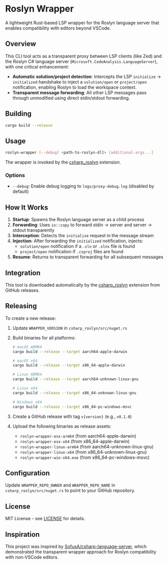 # Roslyn Wrapper

A lightweight Rust-based LSP wrapper for the Roslyn language server that enables compatibility with editors beyond VSCode.

## Overview

This CLI tool acts as a transparent proxy between LSP clients (like Zed) and the Roslyn C# language server (`Microsoft.CodeAnalysis.LanguageServer`), with one critical enhancement:

- **Automatic solution/project detection**: Intercepts the LSP `initialize` → `initialized` handshake to inject a `solution/open` or `project/open` notification, enabling Roslyn to load the workspace context.
- **Transparent message forwarding**: All other LSP messages pass through unmodified using direct stdin/stdout forwarding.

## Building

```bash
cargo build --release
```

## Usage

```bash
roslyn-wrapper [--debug] <path-to-roslyn-dll> [additional-args...]
```

The wrapper is invoked by the [csharp_roslyn](https://github.com/marcptrs/csharp_roslyn) extension.

### Options

- `--debug`: Enable debug logging to `logs/proxy-debug.log` (disabled by default)

## How It Works

1. **Startup**: Spawns the Roslyn language server as a child process
2. **Forwarding**: Uses `io::copy` to forward stdin → server and server → stdout transparently
3. **Interception**: Detects the `initialize` request in the message stream
4. **Injection**: After forwarding the `initialized` notification, injects:
   - `solution/open` notification if a `.sln` or `.slnx` file is found
   - `project/open` notification if `.csproj` files are found
5. **Resume**: Returns to transparent forwarding for all subsequent messages

## Integration

This tool is downloaded automatically by the [csharp_roslyn](https://github.com/marcptrs/csharp_roslyn) extension from GitHub releases.

## Releasing

To create a new release:

1. Update `WRAPPER_VERSION` in `csharp_roslyn/src/nuget.rs`
2. Build binaries for all platforms:
   ```bash
   # macOS ARM64
   cargo build --release --target aarch64-apple-darwin

   # macOS x64
   cargo build --release --target x86_64-apple-darwin

   # Linux ARM64
   cargo build --release --target aarch64-unknown-linux-gnu

   # Linux x64
   cargo build --release --target x86_64-unknown-linux-gnu

   # Windows x64
   cargo build --release --target x86_64-pc-windows-msvc
   ```

3. Create a GitHub release with tag `v{version}` (e.g., `v0.1.0`)
4. Upload the following binaries as release assets:
   - `roslyn-wrapper-osx-arm64` (from aarch64-apple-darwin)
   - `roslyn-wrapper-osx-x64` (from x86_64-apple-darwin)
   - `roslyn-wrapper-linux-arm64` (from aarch64-unknown-linux-gnu)
   - `roslyn-wrapper-linux-x64` (from x86_64-unknown-linux-gnu)
   - `roslyn-wrapper-win-x64.exe` (from x86_64-pc-windows-msvc)

## Configuration

Update `WRAPPER_REPO_OWNER` and `WRAPPER_REPO_NAME` in `csharp_roslyn/src/nuget.rs` to point to your GitHub repository.

## License

MIT License - see [LICENSE](LICENSE) for details.

## Inspiration

This project was inspired by [SofusA/csharp-language-server](https://github.com/SofusA/csharp-language-server), which demonstrated the transparent wrapper approach for Roslyn compatibility with non-VSCode editors.
